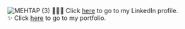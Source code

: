 ![MEHTAP (3)](https://user-images.githubusercontent.com/97293905/171989355-02ad3f9d-7540-42eb-b43d-7cc5cf566de2.gif)
👩🏽‍💻 Click [here](https://www.linkedin.com/in/mehtapparkinson/) to go to my LinkedIn profile.
<br>
✨ Click [here](https://mehtap.es) to go to my portfolio.
<br>






<!--
**mehtapparkinson/mehtapparkinson** is a ✨ _special_ ✨ repository because its `README.md` (this file) appears on your GitHub profile.

Here are some ideas to get you started:

- 🔭 I’m currently working on ...
- 🌱 I’m currently learning ...
- 👯 I’m looking to collaborate on ...
- 🤔 I’m looking for help with ...
- 💬 Ask me about ...
- 📫 How to reach me: ...
- 😄 Pronouns: ...
- ⚡ Fun fact: ...
-->
